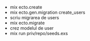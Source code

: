  -  mix ecto.create
-  mix ecto.gen.migration create_users
- scriu migrarea de users
- mix ecto.migrate
- crez modelul de user
- mix run priv/repo/seeds.exs
